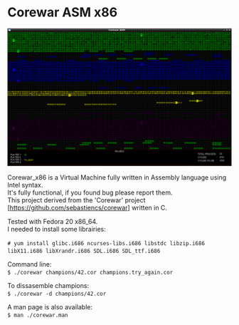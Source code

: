Corewar ASM x86
=====

![Alt text](img/corewar.png?raw=true "Corewar ASM")

Corewar_x86 is a Virtual Machine fully written in Assembly language using Intel syntax.   
It's fully functional, if you found bug please report them.   
This project derived from the 'Corewar' project [https://github.com/sebastiencs/corewar] written in C.

Tested with Fedora 20 x86_64.  
I needed to install some librairies:  

`# yum install glibc.i686 ncurses-libs.i686 libstdc libzip.i686 libX11.i686 libXrandr.i686 SDL.i686 SDL_ttf.i686`
  
Command line:   
`$ ./corewar champions/42.cor champions.try_again.cor`  
  
To dissasemble champions:   
`$ ./corewar -d champions/42.cor`

A man page is also available:   
`$ man ./corewar.man  `
